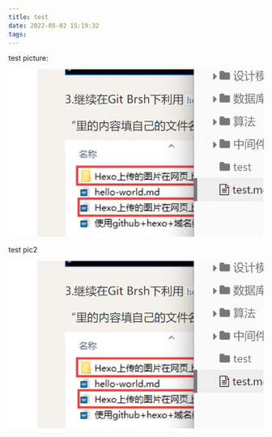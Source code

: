 ```yaml
---
title: test
date: 2022-05-02 15:19:32
tags:
---
```




test picture:



![image-20220502152008997](./test/image-20220502152008997.png)





test pic2

![](./test/image-20220502152008997.png)

